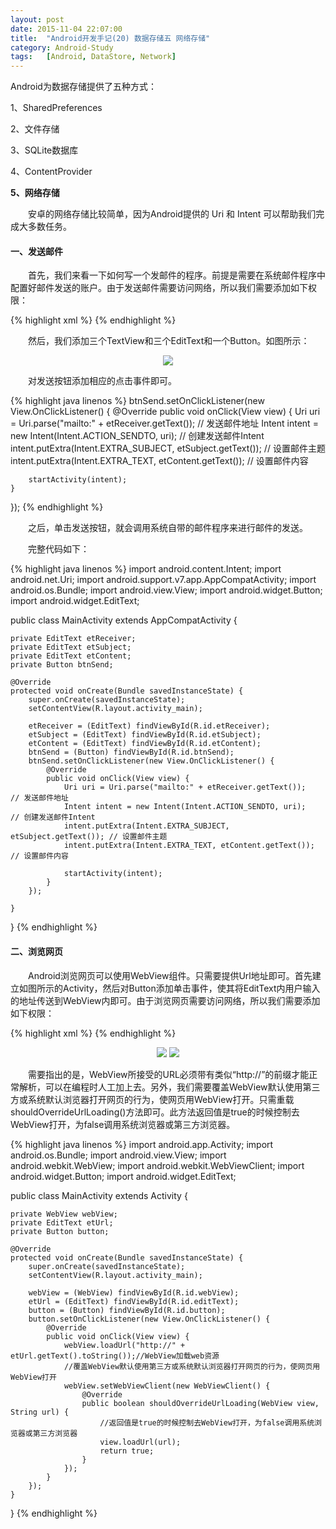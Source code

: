 ```yaml
---
layout: post
date: 2015-11-04 22:07:00
title:  "Android开发手记(20) 数据存储五 网络存储"
category: Android-Study
tags:   [Android, DataStore, Network]
---
```


Android为数据存储提供了五种方式：

1、SharedPreferences

2、文件存储

3、SQLite数据库

4、ContentProvider

**5、网络存储**

 

　　安卓的网络存储比较简单，因为Android提供的 Uri 和 Intent 可以帮助我们完成大多数任务。

#### **一、发送邮件**

　　首先，我们来看一下如何写一个发邮件的程序。前提是需要在系统邮件程序中配置好邮件发送的账户。由于发送邮件需要访问网络，所以我们需要添加如下权限：

{% highlight xml %}
<uses-permission android:name="android.permission.INTERNET"/>
{% endhighlight %}

　　然后，我们添加三个TextView和三个EditText和一个Button。如图所示：

<div style="text-align: center">
<img src="{{ site.url }}/images/posts/201511/2015110401.png"/> 
</div>

　　对发送按钮添加相应的点击事件即可。

{% highlight java linenos %}
btnSend.setOnClickListener(new View.OnClickListener() {
    @Override
    public void onClick(View view) {
        Uri uri = Uri.parse("mailto:" + etReceiver.getText());      // 发送邮件地址
        Intent intent = new Intent(Intent.ACTION_SENDTO, uri);      // 创建发送邮件Intent
        intent.putExtra(Intent.EXTRA_SUBJECT, etSubject.getText()); // 设置邮件主题
        intent.putExtra(Intent.EXTRA_TEXT, etContent.getText());    // 设置邮件内容
 
        startActivity(intent);
    }
});
{% endhighlight %}

　　之后，单击发送按钮，就会调用系统自带的邮件程序来进行邮件的发送。

　　完整代码如下：

{% highlight java linenos %}
import android.content.Intent;
import android.net.Uri;
import android.support.v7.app.AppCompatActivity;
import android.os.Bundle;
import android.view.View;
import android.widget.Button;
import android.widget.EditText;
 
 
public class MainActivity extends AppCompatActivity {
 
    private EditText etReceiver;
    private EditText etSubject;
    private EditText etContent;
    private Button btnSend;
 
    @Override
    protected void onCreate(Bundle savedInstanceState) {
        super.onCreate(savedInstanceState);
        setContentView(R.layout.activity_main);
 
        etReceiver = (EditText) findViewById(R.id.etReceiver);
        etSubject = (EditText) findViewById(R.id.etSubject);
        etContent = (EditText) findViewById(R.id.etContent);
        btnSend = (Button) findViewById(R.id.btnSend);
        btnSend.setOnClickListener(new View.OnClickListener() {
            @Override
            public void onClick(View view) {
                Uri uri = Uri.parse("mailto:" + etReceiver.getText());      // 发送邮件地址
                Intent intent = new Intent(Intent.ACTION_SENDTO, uri);      // 创建发送邮件Intent
                intent.putExtra(Intent.EXTRA_SUBJECT, etSubject.getText()); // 设置邮件主题
                intent.putExtra(Intent.EXTRA_TEXT, etContent.getText());    // 设置邮件内容
 
                startActivity(intent);
            }
        });
 
    }
 
}
{% endhighlight %}

#### **二、浏览网页**

　　Android浏览网页可以使用WebView组件。只需要提供Url地址即可。首先建立如图所示的Activity，然后对Button添加单击事件，使其将EditText内用户输入的地址传送到WebView内即可。由于浏览网页需要访问网络，所以我们需要添加如下权限：

{% highlight xml %}
<uses-permission android:name="android.permission.INTERNET"/>
{% endhighlight %}

<div style="text-align: center">
<img src="{{ site.url }}/images/posts/201511/2015110402.png"/> 
<img src="{{ site.url }}/images/posts/201511/2015110403.png"/> 
</div>

　　需要指出的是，WebView所接受的URL必须带有类似“http://”的前缀才能正常解析，可以在编程时人工加上去。另外，我们需要覆盖WebView默认使用第三方或系统默认浏览器打开网页的行为，使网页用WebView打开。只需重载shouldOverrideUrlLoading()方法即可。此方法返回值是true的时候控制去WebView打开，为false调用系统浏览器或第三方浏览器。

{% highlight java linenos %}
import android.app.Activity;
import android.os.Bundle;
import android.view.View;
import android.webkit.WebView;
import android.webkit.WebViewClient;
import android.widget.Button;
import android.widget.EditText;
 
public class MainActivity extends Activity {
 
    private WebView webView;
    private EditText etUrl;
    private Button button;
 
    @Override
    protected void onCreate(Bundle savedInstanceState) {
        super.onCreate(savedInstanceState);
        setContentView(R.layout.activity_main);
 
        webView = (WebView) findViewById(R.id.webView);
        etUrl = (EditText) findViewById(R.id.editText);
        button = (Button) findViewById(R.id.button);
        button.setOnClickListener(new View.OnClickListener() {
            @Override
            public void onClick(View view) {
                webView.loadUrl("http://" + etUrl.getText().toString());//WebView加载web资源
                //覆盖WebView默认使用第三方或系统默认浏览器打开网页的行为，使网页用WebView打开
                webView.setWebViewClient(new WebViewClient() {
                    @Override
                    public boolean shouldOverrideUrlLoading(WebView view, String url) {
                        //返回值是true的时候控制去WebView打开，为false调用系统浏览器或第三方浏览器
                        view.loadUrl(url);
                        return true;
                    }
                });
            }
        });
    }
 
}
{% endhighlight %}
